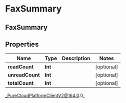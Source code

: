 # FaxSummary

## FaxSummary

## Properties

|Name | Type | Description | Notes|
|------------ | ------------- | ------------- | -------------|
| **readCount** | **Int** |  | [optional] |
| **unreadCount** | **Int** |  | [optional] |
| **totalCount** | **Int** |  | [optional] |



_PureCloudPlatformClientV2@164.0.0_
